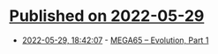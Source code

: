 # [Published on 2022-05-29](index.md)

* [2022-05-29, 18:42:07](https://news.ycombinator.com/item?id=31551627) - [MEGA65 – Evolution, Part 1](https://devdef.blogspot.com/2022/05/mega65-evolution-part-1.html)
